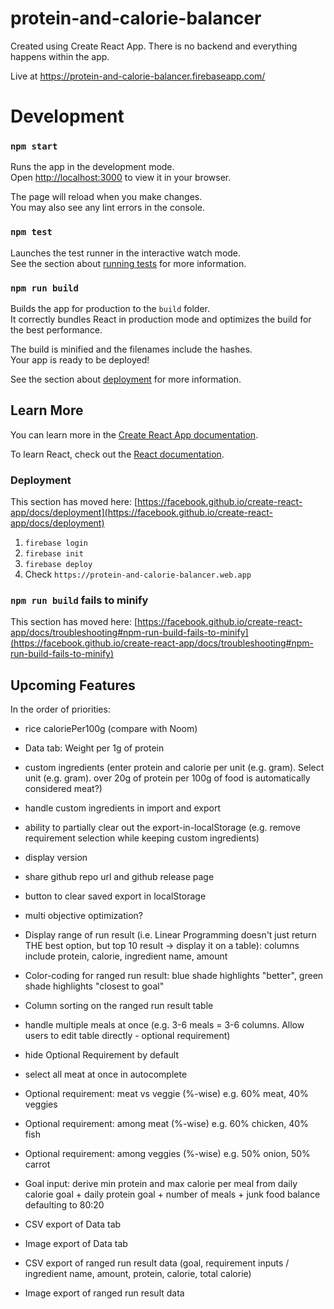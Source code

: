 # protein-and-calorie-balancer

Created using Create React App. There is no backend and everything happens within the app.

Live at https://protein-and-calorie-balancer.firebaseapp.com/

# Development

### `npm start`

Runs the app in the development mode.\
Open [http://localhost:3000](http://localhost:3000) to view it in your browser.

The page will reload when you make changes.\
You may also see any lint errors in the console.

### `npm test`

Launches the test runner in the interactive watch mode.\
See the section about [running tests](https://facebook.github.io/create-react-app/docs/running-tests) for more information.

### `npm run build`

Builds the app for production to the `build` folder.\
It correctly bundles React in production mode and optimizes the build for the best performance.

The build is minified and the filenames include the hashes.\
Your app is ready to be deployed!

See the section about [deployment](https://facebook.github.io/create-react-app/docs/deployment) for more information.

## Learn More

You can learn more in the [Create React App documentation](https://facebook.github.io/create-react-app/docs/getting-started).

To learn React, check out the [React documentation](https://reactjs.org/).

### Deployment

This section has moved here: [https://facebook.github.io/create-react-app/docs/deployment](https://facebook.github.io/create-react-app/docs/deployment)

1. `firebase login`
1. `firebase init`
1. `firebase deploy`
1. Check `https://protein-and-calorie-balancer.web.app`


### `npm run build` fails to minify

This section has moved here: [https://facebook.github.io/create-react-app/docs/troubleshooting#npm-run-build-fails-to-minify](https://facebook.github.io/create-react-app/docs/troubleshooting#npm-run-build-fails-to-minify)


## Upcoming Features
In the order of priorities:

- rice caloriePer100g (compare with Noom)
- Data tab: Weight per 1g of protein
- custom ingredients (enter protein and calorie per unit (e.g. gram). Select unit (e.g. gram). over 20g of protein per 100g of food is automatically considered meat?)
- handle custom ingredients in import and export
- ability to partially clear out the export-in-localStorage (e.g. remove requirement selection while keeping custom ingredients)
- display version
- share github repo url and github release page

- button to clear saved export in localStorage
- multi objective optimization?
- Display range of run result (i.e. Linear Programming doesn't just return THE best option, but top 10 result -> display it on a table): columns include protein, calorie, ingredient name, amount
- Color-coding for ranged run result: blue shade highlights "better", green shade highlights "closest to goal"
- Column sorting on the ranged run result table
- handle multiple meals at once (e.g. 3-6 meals = 3-6 columns. Allow users to edit table directly - optional requirement)

- hide Optional Requirement by default
- select all meat at once in autocomplete
- Optional requirement: meat vs veggie (%-wise) e.g. 60% meat, 40% veggies
- Optional requirement: among meat (%-wise) e.g. 60% chicken, 40% fish
- Optional requirement: among veggies (%-wise) e.g. 50% onion, 50% carrot
- Goal input: derive min protein and max calorie per meal from daily calorie goal + daily protein goal + number of meals + junk food balance defaulting to 80:20
- CSV export of Data tab
- Image export of Data tab
- CSV export of ranged run result data (goal, requirement inputs / ingredient name, amount, protein, calorie, total calorie)
- Image export of ranged run result data
